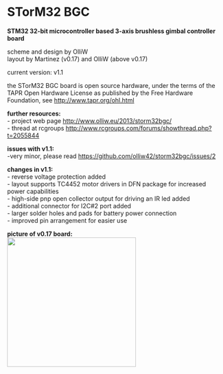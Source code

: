 STorM32 BGC
===========

<strong>STM32 32-bit microcontroller based 3-axis brushless gimbal controller board</strong>

scheme and design by OlliW<br>
layout by Martinez (v0.17) and OlliW (above v0.17)

current version: v1.1

the STorM32 BGC board is open source hardware, under the terms of the TAPR Open Hardware License as published by the Free Hardware Foundation, see http://www.tapr.org/ohl.html

<strong>further resources:</strong><br>- project web page http://www.olliw.eu/2013/storm32bgc/<br>- thread at rcgroups http://www.rcgroups.com/forums/showthread.php?t=2055844

<strong>issues with v1.1:</strong><br>-very minor, please read https://github.com/olliw42/storm32bgc/issues/2


<strong>changes in v1.1:</strong><br>- reverse voltage protection added<br>- layout supports TC4452 motor drivers in DFN package for increased power capabilities<br>- high-side pnp open collector output for driving an IR led added<br>- additional connector for I2C#2 port added<br>- larger solder holes and pads for battery power connection<br>- improved pin arrangement for easier use

<strong>picture of v0.17 board:</strong><br>
<a href="http://www.olliw.eu/uploads/storm32-bgc-v110-board-top-01-wp01.jpg"><img src="http://www.olliw.eu/uploads/storm32-bgc-v110-board-top-01-wp01.jpg" width="300" height="301"/></a>

